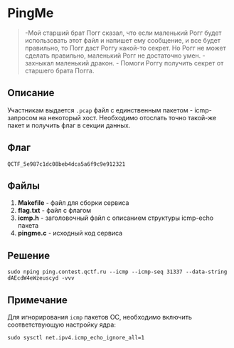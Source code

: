 PingMe
======

> -Мой старший брат Погг сказал, что если маленький Рогг будет использовать этот файл и напишет ему сообщение, и все будет правильно, то Погг даст  Роггу какой-то секрет. Но Рогг не может сделать правильно, маленький Рогг не достаточно умен. - захныкал маленький дракон. - Помоги Роггу получить секрет от старшего брата Погга.



Описание
--------
Участникам выдается `.pcap` файл с единственным пакетом - icmp-запросом на некоторый хост.
Необходимо отослать точно такой-же пакет и получить флаг в секции данных.


Флаг
----
```
QCTF_5e987c1dc08beb4dca5a6f9c9e912321
```


Файлы
-----
1. **Makefile** - файл для сборки сервиса
2. **flag.txt** - файл с флагом
3. **icmp.h** - заголовочный файл с описанием структуры icmp-echo пакета
4. **pingme.c** - исходный код сервиса


Решение
-------
```
sudo nping ping.contest.qctf.ru --icmp --icmp-seq 31337 --data-string dAEcdW4eWzeuscyd -vvv
```

Примечание
----------
Для игнорирования `icmp` пакетов ОС, необходимо включить соответствующую настройку ядра:
```
sudo sysctl net.ipv4.icmp_echo_ignore_all=1
```
